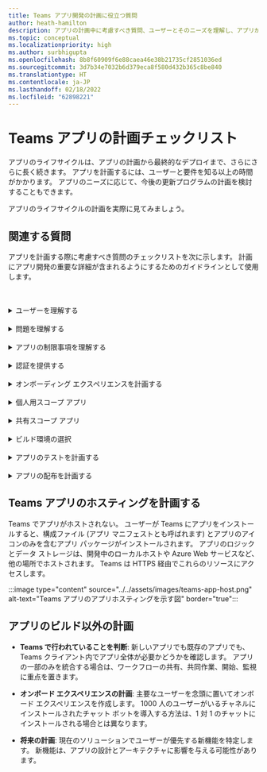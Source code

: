 ```yaml
---
title: Teams アプリ開発の計画に役立つ質問
author: heath-hamilton
description: アプリの計画中に考慮すべき質問、ユーザーとそのニーズを理解し、アプリが解決するべきユーザーの問題を理解し、ユーザー認証とオンボード エクスペリエンスを計画する
ms.topic: conceptual
ms.localizationpriority: high
ms.author: surbhigupta
ms.openlocfilehash: 8b8f60909f6e88caea46e38b21735cf2851036ed
ms.sourcegitcommit: 3d7b34e7032b6d379eca8f580d432b365c8be840
ms.translationtype: HT
ms.contentlocale: ja-JP
ms.lasthandoff: 02/18/2022
ms.locfileid: "62898221"
---
```

# <a name="teams-app-planning-checklist"></a>Teams アプリの計画チェックリスト

アプリのライフサイクルは、アプリの計画から最終的なデプロイまで、さらにさらに長く続きます。 アプリを計画するには、ユーザーと要件を知る以上の時間がかかります。 アプリのニーズに応じて、今後の更新プログラムの計画を検討することもできます。

アプリのライフサイクルの計画を実際に見てみましょう。

## <a name="relevant-questions"></a>関連する質問

アプリを計画する際に考慮すべき質問のチェックリストを次に示します。 計画にアプリ開発の重要な詳細が含まれるようにするためのガイドラインとして使用します。

<br>
<br>
<details>
<summary>ユーザーを理解する</summary>

| # | 考慮する要因 |
| --- | --- |
| 1 | ユーザーは主にモバイル クライアントの現場担当者ですか? |
| 2 | 多くのゲスト ユーザーがアプリへのアクセスを必要とすることを期待していますか? |
| 3 | チームとチャネル、または主にグループ チャットを使用していますか? |
| 4 | プライマリ ユーザーは技術的にどの程度高度ですか? |
| 5 | 完全なオンボーディング エクスペリエンスが必要ですか? それともいくつかのポインターが必要な場合があります。 |
|
</details>
<br>
<details>
<summary>問題を理解する</summary>

| # | 考慮する要因 |
|--- | --- |
| 1 | ユーザーが使用する現在の状態システムの長所と短所は何ですか? |
| 2 | 対処したいユーザーが直面する問題は何ですか? |
| 3 | ユーザーが現在のプロセスの方法で気に入っている機能は何ですか? |
|
</details>
<br>
<details>
<summary>アプリの制限事項を理解する</summary>

| # | 考慮する要因 |
| --- | --- |
| 1 | 現在のアプリのバックエンド統合に関する課題は何ですか? |
| 2 | 社内またはサード パーティのバックエンド データを所有しているのは誰ですか? |
| 3 | アプリの機能に影響を与えるファイアウォールはありますか? |
| 4 | アプリの機能に必要なデータにアクセスするための API はありますか? |
|
</details>
<br>
<details>
<summary>認証を提供する</summary>

| # | 考慮する要因|
|--- | --- |
| 1 | ユーザーは自分のロールに基づいてデータのさまざまなビューにアクセスしますか? |
| 2 | 関与している PII はありますか? |
| 3 | 対話もユーザー ロールに基づいて行われますか? |
| 4 | 外部ユーザーはアプリにアクセスしますか? |
|
</details>
<br>
<details>
<summary>オンボーディング エクスペリエンスを計画する</summary>

| # | 考慮する要因 |
| --- | --- |
| 1 | ユーザーがチャネルでタブを初めて構成するとどうなりますか? |
| 2 | メッセージングの拡張機能でカードを共有している場合は、詳細情報ページへの小さなリンクを追加して、アプリで他にできることをユーザーに紹介するのに役立ちますか? |
| 3 | ほとんどのユーザーが既にアプリの内容のコンテキストを持っているか、別のコンテキストで既にサービスを使用していることを期待していますか? |
| 4 | 事前の知識を持たないユーザーがアプリにアクセスすることがありますか? |
|
</details>
<br>
<details>
<summary>個人用スコープ アプリ</summary>

| # | 考慮する要因 |
| --- | --- |
| 1 | プライバシーやその他の理由でアプリとの 1 対 1 の対話が必要ですか? たとえば、休暇の残りやその他の個人情報を確認する場合などです。 |
| 2 | 共通の Teams を持っていない可能性のあるユーザー間でコラボレーションが行われる予定はありますか? たとえば、会社で予定されている組織全体のイベントを見つけるなどです。 |
| 3 | Teams アプリ エクスペリエンス全体でユーザーに送信する必要があるパーソナライズされた通知やメッセージはありますか? |
|
</details>
<br>
<details>
<summary>共有スコープ アプリ</summary>

| # | 考慮する要因 |
| --- | --- |
| 1 | アプリによって表示される情報は、タブで、またはボットを介して提供され、チームのほとんどのメンバーに関連し、有用ですか? たとえば、スクラム アプリなどです。 |
| 2 | アプリのコンテキストは、追加先のチームによって変わる可能性がありますか? たとえば、Planner のタスクはチームによって異なります。 |
| 3 | 共同作業が必要なペルソナのすべてのメンバーが 1 つのチームに属している可能性はありますか? たとえば、チケットで作業しているエージェントなどです。 |
|
</details>
<br>
<details>
<summary>ビルド環境の選択</summary>

提案: アプリのニーズに基づいて適切な環境を選択するのに役立つオプション。
</details>
<br>
<details>
<summary>アプリのテストを計画する</summary>

提案: アプリに最適なテスト環境を決定するのに役立つオプション。
</details>
<br>
<details>
<summary>アプリの配布を計画する</summary>

提案: 最適な配布モデルを決定するのに役立つオプション。

</details>

## <a name="plan-for-hosting-your-teams-app"></a>Teams アプリのホスティングを計画する

Teams でアプリがホストされない。 ユーザーが Teams にアプリをインストールすると、構成ファイル (アプリ マニフェストとも呼ばれます) とアプリのアイコンのみを含むアプリ パッケージがインストールされます。 アプリのロジックとデータ ストレージは、開発中のローカルホストや Azure Web サービスなど、他の場所でホストされます。 Teams は HTTPS 経由でこれらのリソースにアクセスします。

:::image type="content" source="../../assets/images/teams-app-host.png" alt-text="Teams アプリのアプリホスティングを示す図" border="true":::

## <a name="plan-beyond-app-building"></a>アプリのビルド以外の計画

- **Teams で行われていることを判断**: 新しいアプリでも既存のアプリでも、Teams クライアント内でアプリ全体が必要かどうかを確認します。 アプリの一部のみを統合する場合は、ワークフローの共有、共同作業、開始、監視に重点を置きます。

- **オンボード エクスペリエンスの計画**: 主要なユーザーを念頭に置いてオンボード エクスペリエンスを作成します。 1000 人のユーザーがいるチャネルにインストールされたチャット ボットを導入する方法は、1 対 1 のチャットにインストールされる場合とは異なります。

- **将来の計画**: 現在のソリューションでユーザーが優先する新機能を特定します。 新機能は、アプリの設計とアーキテクチャに影響を与える可能性があります。
